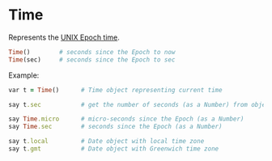 # Time

Represents the [UNIX Epoch time](https://en.wikipedia.org/wiki/Unix_time).

```ruby
Time()        # seconds since the Epoch to now
Time(sec)     # seconds since the Epoch to sec
```

Example:

```ruby
var t = Time()      # Time object representing current time

say t.sec           # get the number of seconds (as a Number) from object t

say Time.micro      # micro-seconds since the Epoch (as a Number)
say Time.sec        # seconds since the Epoch (as a Number)

say t.local         # Date object with local time zone
say t.gmt           # Date object with Greenwich time zone
```
